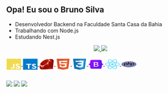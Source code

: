 ## Opa! Eu sou o Bruno Silva

- Desenvolvedor Backend na Faculdade Santa Casa da Bahia
- Trabalhando com Node.js
- Estudando Nest.js

<div align="center">
  <a href="https://github.com/BrunoSilva96">
  <img height="180em" src="https://github-readme-stats.vercel.app/api?username=BrunoSilva96&show_icons=true&theme=andromeda&include_all_commits=true&count_private=true"/>
  <img height="180em" src="https://github-readme-stats.vercel.app/api/top-langs/?username=BrunoSilva96&layout=compact&langs_count=7&theme=dark"/>
</div>


<div style="display: inline_block"><br>
  <img align="center" alt="Bruno-Js" height="30" width="40" src="https://raw.githubusercontent.com/devicons/devicon/master/icons/javascript/javascript-plain.svg">
  <img align="center" alt="Bruno-Ts" height="30" width="40" src="https://raw.githubusercontent.com/devicons/devicon/master/icons/typescript/typescript-plain.svg">
  <img align="center" alt="Bruno-Ruby" height="30" width="40" src="https://raw.githubusercontent.com/devicons/devicon/master/icons/ruby/ruby-original.svg">

  <img align="center" alt="Bruno-HTML" height="30" width="40" src="https://raw.githubusercontent.com/devicons/devicon/master/icons/html5/html5-original.svg">
  <img align="center" alt="Bruno-CSS" height="30" width="40" src="https://raw.githubusercontent.com/devicons/devicon/master/icons/css3/css3-original.svg">
  <img align="center" alt="Bruno-Bootstrap" height="30" width="40" src="https://raw.githubusercontent.com/devicons/devicon/master/icons/bootstrap/bootstrap-original.svg">
  <img align="center" alt="Bruno-React" height="30" width="40" src="https://raw.githubusercontent.com/devicons/devicon/master/icons/react/react-original.svg">
  <img align="center" alt="Bruno-php" height="30" width="40" src="https://raw.githubusercontent.com/devicons/devicon/master/icons/php/php-original.svg">
</div>
  
  ##
 
<div> 
  <a href="https://instagram.com/_bruno.arauj" target="_blank"><img src="https://img.shields.io/badge/-Instagram-%23E4405F?style=for-the-badge&logo=instagram&logoColor=white" target="_blank"></a> 
  <a href = "mailto:brunosilvabrait@gmail.com"><img src="https://img.shields.io/badge/-Gmail-%23333?style=for-the-badge&logo=gmail&logoColor=white" target="_blank"></a>
  <a href="https://www.linkedin.com/in/bruno-s-araujo/" target="_blank"><img src="https://img.shields.io/badge/-LinkedIn-%230077B5?style=for-the-badge&logo=linkedin&logoColor=white" target="_blank"></a> 
 
  <!-- ![Snake animation](https://github.com/BrunoSilva96/BrunoSilva96/blob/output/github-contribution-grid-snake.svg) -->
 
</div>
